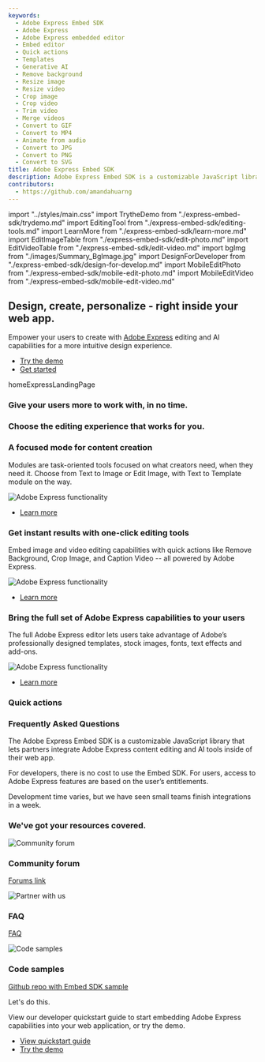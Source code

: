 ```yaml
---
keywords:
  - Adobe Express Embed SDK
  - Adobe Express
  - Adobe Express embedded editor
  - Embed editor
  - Quick actions
  - Templates
  - Generative AI
  - Remove background
  - Resize image
  - Resize video
  - Crop image
  - Crop video
  - Trim video
  - Merge videos
  - Convert to GIF
  - Convert to MP4
  - Animate from audio
  - Convert to JPG
  - Convert to PNG
  - Convert to SVG
title: Adobe Express Embed SDK
description: Adobe Express Embed SDK is a customizable JavaScript library that allows you to embed powerful editing capabilities in your own web application.
contributors:
  - https://github.com/amandahuarng
---
```


import "../styles/main.css"
import TrytheDemo from "./express-embed-sdk/trydemo.md"
import EditingTool from "./express-embed-sdk/editing-tools.md"
import LearnMore from "./express-embed-sdk/learn-more.md"
import EditImageTable from "./express-embed-sdk/edit-photo.md"
import EditVideoTable from "./express-embed-sdk/edit-video.md"
import bgImg from "./images/Summary_BgImage.jpg"
import DesignForDeveloper from "./express-embed-sdk/design-for-develop.md"
import MobileEditPhoto from "./express-embed-sdk/mobile-edit-photo.md"
import MobileEditVideo from "./express-embed-sdk/mobile-edit-video.md"

<Hero slots="heading, text, buttons, assetsImg" customLayout variant="halfwidth" className="express-sdk-hero"/>

## Design, create, personalize - right inside your web app.

Empower your users to create with [Adobe Express](https://adobe.com/express) editing and AI capabilities for a more intuitive design experience.

- [Try the demo](https://demo.expressembed.com/)
- [Get started](https://developer.adobe.com/express/embed-sdk/docs/guides)

homeExpressLandingPage

<TitleBlock slots="heading" theme="light" className="users-work" />

### Give your users more to work with, in no time.

<WrapperComponent slots="content" repeat="1" theme="light" className="editingDescription" />

<EditingTool /> 

<WrapperComponent slots="content" repeat="1" theme="light" className="learnmoreBtn" />

<LearnMore />

<TitleBlock slots="heading" theme="light" className="chooseEdit" />

### Choose the editing experience that works for you.

<TextBlock slots="heading,text,image,buttons" theme="lightest" headerElementType="h2" variantsTypePrimary='secondary' variantStyleFill = "outline" homeZigZag className="explore unleash-power createTemplate" position="left" />

### A focused mode for content creation

Modules are task-oriented tools focused on what creators need, when they need it. Choose from Text to Image or Edit Image, with Text to Template module on the way.

![Adobe Express functionality](./images/1x/ValueProp_TexttoImage.png)

- [Learn more](https://developer.adobe.com/express/embed-sdk/docs/guides/modules/)

<TextBlock slots="heading,text,image,buttons" theme="lightest" headerElementType="h2" variantsTypePrimary='secondary' variantStyleFill = "outline" homeZigZag className="qaImage" position="right" />

### Get instant results with one-click editing tools

Embed image and video editing capabilities with quick actions like Remove Background, Crop Image, and Caption Video -- all powered by Adobe Express.

![Adobe Express functionality](./images/Embed_QuickActions.png) 

- [Learn more](https://developer.adobe.com/express/embed-sdk/docs/guides/quick_actions/)

<TextBlock slots="heading,text,image,buttons" theme="lightest" headerElementType="h2" variantsTypePrimary='secondary' variantStyleFill = "outline" homeZigZag className="explore unleash-power createTemplate" position="left" />

### Bring the full set of Adobe Express capabilities to your users

The full Adobe Express editor lets users take advantage of Adobe’s professionally designed templates, stock images, fonts, text effects and add-ons.

![Adobe Express functionality](./images/1x/ValueProp_AllInOneEditor.png)

- [Learn more](https://developer.adobe.com/express/embed-sdk/docs/guides/full_editor/)

<TitleBlock slots="heading" theme="light" className="users-work" />

### Quick actions

<FormWrapperComponent slots="content" repeat="2" theme="light" className="editTable"/>

<EditImageTable/>

<EditVideoTable/>

<WrapperComponent slots="content" repeat="1" theme="light" className="mobileEdit"/>

<MobileEditPhoto />

<WrapperComponent slots="content" repeat="1" theme="light" className="mobileEdit"/>

<MobileEditVideo />
 
<WrapperComponent slots="content" repeat="1" theme="lightest" className="code-block"/>

<DesignForDeveloper/>

<TitleBlock slots="heading" theme="lightest" className="users-work faq" />

### Frequently Asked Questions

<WrapperComponent slots="content" repeat="1" theme="lightest" className="accordion" />

<Accordion>

<AccordionItem header="What is the Adobe Express Embed SDK?" isChevronIcon  position="right" iconColor="#1473E6">

The Adobe Express Embed SDK is a customizable JavaScript library that lets partners integrate Adobe Express content editing and AI tools inside of their web app. 

</AccordionItem>

<AccordionItem header="How much does it cost to use the Embed SDK?" isChevronIcon  position="right" iconColor="#1473E6">

For developers, there is no cost to use the Embed SDK. For users, access to Adobe Express features are based on the user’s entitlements.

</AccordionItem>

<AccordionItem header="How much time does it take to integrate the Embed SDK?" isChevronIcon  position="right" iconColor="#1473E6">

Development time varies, but we have seen  small teams finish integrations in a week.

</AccordionItem>

</Accordion>

<TitleBlock slots="heading" theme="lightest" className="users-work" />

### We've got your resources covered.

<MiniResourceCard slots="image,heading,link" repeat="3" theme="lightest" inRow="3" className="mini-card support-tools" />

![Community forum](./images/Embed-forums.png)

### Community forum

[Forums link](https://community.adobe.com/t5/adobe-express-embed-sdk/ct-p/ct-express-embed-sdk?page=1&sort=latest_replies&lang=all&tabid=all)

![Partner with us](./images/Blog.svg)

### FAQ

[FAQ](https://developer.adobe.com/express/embed-sdk/docs/guides/support/)

![Code samples](./images/code-samples.png)

### Code samples

[Github repo with Embed SDK sample](https://github.com/AdobeDocs/cc-everywhere/tree/main/v3-sample)

<TeaserBlock  slots="heading,text,buttons" textColor="white" bgURL={bgImg} className="viewAddOn" variant="fullwidth"/>

<p className="teaserBlockCustomHeading">Let's do this.</p>

View our developer quickstart guide to start embedding Adobe Express capabilities into your web application, or try the demo.

- [View quickstart guide](https://developer.adobe.com/express/embed-sdk/docs/guides/)
- [Try the demo](https://demo.expressembed.com)
